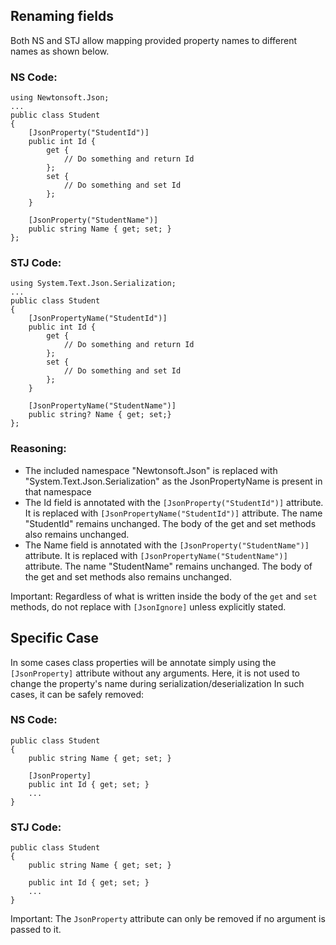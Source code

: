 ## Renaming fields
Both NS and STJ allow mapping provided property names to different names as shown below.

### NS Code:
    using Newtonsoft.Json;
    ...
    public class Student
    {
        [JsonProperty("StudentId")]
        public int Id { 
            get {
                // Do something and return Id
            }; 
            set {
                // Do something and set Id
            };
        }

        [JsonProperty("StudentName")]
        public string Name { get; set; }
    };

### STJ Code:
    using System.Text.Json.Serialization;
    ...
    public class Student
    {
        [JsonPropertyName("StudentId")]
        public int Id { 
            get {
                // Do something and return Id
            }; 
            set {
                // Do something and set Id
            };
        }

        [JsonPropertyName("StudentName")]
        public string? Name { get; set;}
    };

### Reasoning:
-   The included namespace "Newtonsoft.Json" is replaced with "System.Text.Json.Serialization" as the JsonPropertyName is present in that namespace
-   The Id field is annotated with the `[JsonProperty("StudentId")]` attribute. It is replaced with `[JsonPropertyName("StudentId")]` attribute. The name "StudentId" remains unchanged. The body of the get and set methods also remains unchanged.
-   The Name field is annotated with the `[JsonProperty("StudentName")]` attribute. It is replaced with `[JsonPropertyName("StudentName")]` attribute. The name "StudentName" remains unchanged. The body of the get and set methods also remains unchanged.

Important: Regardless of what is written inside the body of the `get` and `set` methods, do not replace with `[JsonIgnore]` unless explicitly stated.

## Specific Case
In some cases class properties will be annotate simply using the `[JsonProperty]` attribute without any arguments. Here, it is not used to change the property's name during serialization/deserialization In such cases, it can be safely removed:

### NS Code:

    public class Student
    {
        public string Name { get; set; }

        [JsonProperty]
        public int Id { get; set; }
        ...
    }

### STJ Code:

    public class Student
    {
        public string Name { get; set; }

        public int Id { get; set; }
        ...
    }

Important: The `JsonProperty` attribute can only be removed if no argument is passed to it.
